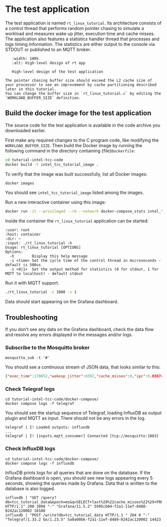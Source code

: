 # The test application

The test application is named `rt_linux_tutorial`.
Its architecture consists of a control thread that performs random pointer chasing to simulate a workload and measures wake up jitter, execution time and cache misses.
The application also features a statistics handler thread that processes and logs timing information.
The statistics are either output to the console via STDOUT or published to an MQTT broker.

```{figure} images/rt_linux_tutorial.svg
   :width: 100%
   :alt: High-level design of rt app

   High-level design of the test application
```

```{note}
The pointer chasing buffer size should exceed the L2 cache size of your processor to see an improvement by cache partitioning described later in this tutorial.
You can change the buffer size in `rt_linux_tutorial.c` by editing the `WORKLOAD_BUFFER_SIZE` definition.
```

## Build the docker image for the test application

The source code for the test application is available in the code archive you downloaded earlier.

First make any required changes to the C program code, like modifying the `WORKLOAD_BUFFER_SIZE`.
Then build the Docker image by running the following command in the directory containing {file}`Dockerfile`:

```bash
cd tutorial-intel-tcc-code
docker build -t intel_tcc_tutorial_image .
```

To verify that the image was built successfully, list all Docker images:

```bash
docker images
```

You should see `intel_tcc_tutorial_image` listed among the images.

Run a new interactive container using this image:

```bash
docker run -it --privileged --rm --network docker-compose_stats intel_tcc_tutorial_image
```

Inside the container the `rt_linux_tutorial` application can be started:

```{terminal}
:user: root
:host: container
:dir: ~
:input: ./rt_linux_tutorial -h
Usage: rt_linux_tutorial [OPTIONS]
Options:
  -h        Display this help message
  -i <time> Set the cycle time of the control thread in microseconds - default is 500us
  -s <0|1>  Set the output method for statistics (0 for stdout, 1 for MQTT to localhost) - default stdout
```

Run it with MQTT support.

```bash
./rt_linux_tutorial -i 1000 -s 1
```

Data should start appearing on the Grafana dashboard.

## Troubleshooting

If you don't see any data on the Grafana dashboard, check the data flow and resolve any errors displayed in the messages and/or logs.

### Subscribe to the Mosquitto broker

```
mosquitto_sub -t '#'
```

You should see a continuous stream of JSON data, that looks similar to this:

```json
{"exec_time":170852,"wakeup_jitter":6592,"cache_misses":0,"ipc":0.036748599261045456}
```

### Check Telegraf logs

```
cd tutorial-intel-tcc-code/docker-compose/
docker compose logs -f telegraf
```

You should see the startup sequence of Telegraf, loading InfluxDB as output plugin and MQTT as input.
There should not be any errors in the log.

```
telegraf | I! Loaded outputs: influxdb
...
telegraf | I! [inputs.mqtt_consumer] Connected [tcp://mosquitto:1883]
```

### Check InfluxDB logs

```
cd tutorial-intel-tcc-code/docker-compose/
docker compose logs -f influxdb
```

InfluxDB prints logs for all queries that are done on the database.
If the Grafana dashboard is open, you should see new logs appearing every 5 seconds, showing the queries made by Grafana.
Data that is written to the database is also logged.

```
influxdb | "GET /query?db=tcc_tutorial_data&epoch=ms&q=SELECT+last%28%22cache_misses%22%29+FROM+%22mqtt_consumer%22+WHERE+time+%3E%3D+1740395727546ms+and+time+%3C%3D+1740396027546ms+GROUP+BY+time%28200ms%29+fill%28null%29+ORDER+BY+time+ASC HTTP/1.1" 200 3898 "-" "Grafana/11.5.2" 5995cb04-f2a1-11ef-8488-0242ac120002 10180
influxdb | "POST /write?db=tcc_tutorial_data HTTP/1.1 " 204 0 "-" "Telegraf/1.33.2 Go/1.23.5" 5a0a00b6-f2a1-11ef-8489-0242ac120002 14423
```
